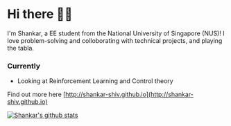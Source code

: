 
# Hi there 👋🏻

I'm Shankar, a EE student from the National University of Singapore (NUS)! I love problem-solving and colloborating with technical projects, and playing the tabla.

### Currently
- Looking at Reinforcement Learning and Control theory

Find out more here [http://shankar-shiv.github.io](http://shankar-shiv.github.io)

[![Shankar's github stats](https://github-readme-stats.vercel.app/api?username=shankar-shiv&show_icons=true&theme=dark&hide=issues,contribs)](https://github.com/anuraghazra/github-readme-stats)
